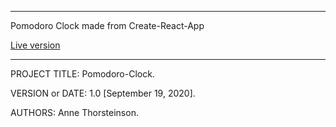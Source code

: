 ------------------------------------------------------------------------
Pomodoro Clock made from Create-React-App

[Live version](https://annethor.github.io/pomodoro-clock/)

------------------------------------------------------------------------

PROJECT TITLE: Pomodoro-Clock. 

VERSION or DATE: 1.0 [September 19, 2020]. 

AUTHORS: Anne Thorsteinson. 
